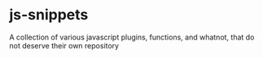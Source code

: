 # js-snippets
A collection of various javascript plugins, functions, and whatnot, that do not deserve their own repository
